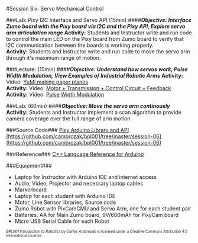 #Session Six: Servo Mechanical Control

###Lab: Pixy I2C Interface and Servo API (15min)
####_**Objective: Interface Zumo board with the Pixy board via I2C and the Pixy API, Explore servo arm articulation range**_
**Activity:** Students and Instructor write and run code to control the main LED on the Pixy board from Zumo board to verify that I2C communication between the boards is working properly.<br>
**Activity:** Students and Instructor write and run code to move the servo arm through it's maximum range of motion.

###Lecture: (15min)
####_**Objective: Understand how servos work, Pulse Width Modulation, View Examples of Industrial Robotic Arms**_
**Activity:** Video: [YuMi making paper planes](https://youtu.be/KWmTX9QotGk)<br>
**Activity:** Video: [Motor + Transmission + Control Circuit + Feedback](https://youtu.be/-XSXfqd1N58)<br>
**Activity:** Video: [Pulse Width Modulation](https://youtu.be/YmPziPfaByw)

###Lab: (60min)
####_**Objective: Move the servo arm continously**_
**Activity:** Students and Instructor implement a scan algorithm to provide camera coverage over the full range of arm motion<br>

###Source Code###
[Pixy Arduino Library and API](http://www.cmucam.org/projects/cmucam5/wiki/Arduino_API)
[https://github.com/cambrozak/bpl001/tree/master/session-06](https://github.com/cambrozak/bpl001/tree/master/session-06)<br>

###Reference###
[C++ Language Reference for Arduino](https://www.arduino.cc/en/Reference/HomePage)<br>

###Equipment###
* Laptop for Instructor with Arduino IDE and internet access
* Audio, Video, Projector and necessary laptop cables
* Markerboard
* Laptop for each student with Arduino IDE
* Motor, Line Sensor libraries, Source code
* Zumo Robot with PixCamCMU and Servo Arm, one for each student pair
* Batteries, AA for Main Zumo board, 9V/600mAh for PixyCam board
* Micro USB Serial Cable for each Robot

<sup><sub>*BPL001 Introduction to Robotics by Carlos Ambrozak* is licensed under a Creative Commons Attribution 4.0 International License.</sub></sup>
